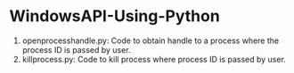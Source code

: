 # WindowsAPI-Using-Python

1. openprocesshandle.py: Code to obtain handle to a process where the process ID is passed by user.
2. killprocess.py: Code to kill process where process ID is passed by user. 
